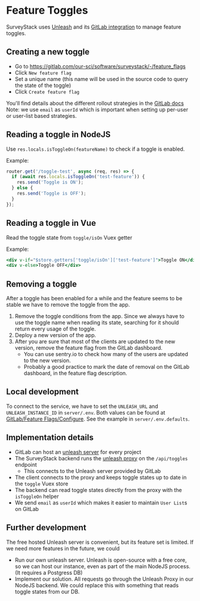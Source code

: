 # Feature Toggles

SurveyStack uses [Unleash](https://github.com/Unleash/unleash) and its [GitLab integration](https://docs.gitlab.com/ee/operations/feature_flags.html) to manage feature toggles.

## Creating a new toggle
 - Go to https://gitlab.com/our-sci/software/surveystack/-/feature_flags 
 - Click `New feature flag`
 - Set a unique name (this name will be used in the source code to query the state of the toggle)
 - Click `Create feature flag`  

You'll find details about the different rollout strategies in the [GitLab docs](https://docs.gitlab.com/ee/operations/feature_flags.html#feature-flag-strategies)
Note: we use `email` as `userId` which is important when setting up per-user or user-list based strategies.

## Reading a toggle in NodeJS
Use `res.locals.isToggleOn(featureName)` to check if a toggle is enabled.

Example:
```js
router.get('/toggle-test', async (req, res) => {
  if (await res.locals.isToggleOn('test-feature')) {
    res.send('Toggle is ON');
  } else {
    res.send('Toggle is OFF');
  }
});
```

## Reading a toggle in Vue
Read the toggle state from `toggle/isOn` Vuex getter

Example:
```jsx
<div v-if="$store.getters['toggle/isOn']['test-feature']">Toggle ON</div>
<div v-else>Toggle OFF</div>
```

## Removing a toggle 
After a toggle has been enabled for a while and the feature seems to be stable we have to remove the toggle from the app.

 1. Remove the toggle conditions from the app. Since we always have to use the toggle name when reading its state, searching for it should return every usage of the toggle.
 2. Deploy a new version of the app.
 3. After you are sure that most of the clients are updated to the new version, remove the feature flag from the GitLab dashboard.
    - You can use sentry.io to check how many of the users are updated to the new version.
    - Probably a good practice to mark the date of removal on the GitLab dashboard, in the feature flag description. 

## Local development
To connect to the service, we have to set the `UNLEASH_URL` and `UNLEASH_INSTANCE_ID` in `server/.env`. Both values can be found at [GitLab/Feature Flags/Configure](https://gitlab.com/our-sci/software/surveystack/-/feature_flags). See the example in `server/.env.defaults`.

## Implementation details
 - GitLab can host an [unleash server](https://github.com/Unleash/unleash) for every project
 - The SurveyStack backend runs the [unleash proxy](https://github.com/Unleash/unleash-proxy) on the `/api/toggles` endpoint
    - This connects to the Unleash server provided by GitLab
 - The client connects to the proxy and keeps toggle states up to date in the `toggle` Vuex store
 - The backend can read toggle states directly from the proxy with the `isToggleOn` helper
 - We send `email` as `userId` which makes it easier to maintain `User List`s on GitLab


## Further development
The free hosted Unleash server is convenient, but its feature set is limited. If we need more features in the future, we could
 - Run our own unleash server. Unleash is open-source with a free core, so we can host our instance, even as part of the main NodeJS process. (It requires a Postgress DB)
 - Implement our solution. All requests go through the Unleash Proxy in our NodeJS backend. We could replace this with something that reads toggle states from our DB. 
